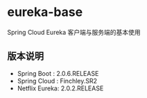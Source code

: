 # eureka-base
Spring Cloud Eureka 客户端与服务端的基本使用

## 版本说明
* Spring Boot : 2.0.6.RELEASE
* Spring Cloud : Finchley.SR2
* Netflix Eureka: 2.0.2.RELEASE
